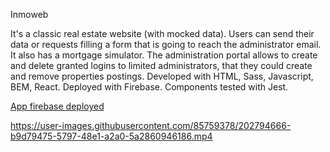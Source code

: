 Inmoweb

It's a classic real estate website (with mocked data). Users can send their data or requests filling a form that is going to reach the administrator email. It also has a mortgage simulator. The administration portal allows to create and delete granted logins to limited administrators, that they could create and remove properties postings. Developed with HTML, Sass, Javascript, BEM, React. Deployed with Firebase. Components tested with Jest.

<a href="https://inmoweb-app.web.app//">App firebase deployed</a>

https://user-images.githubusercontent.com/85759378/202794666-b9d79475-5797-48e1-a2a0-5a2860946186.mp4
